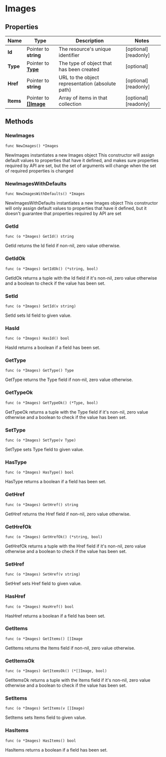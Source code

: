 # Images

## Properties

|Name | Type | Description | Notes|
|------------ | ------------- | ------------- | -------------|
|**Id** | Pointer to **string** | The resource&#39;s unique identifier | [optional] [readonly] |
|**Type** | Pointer to [**Type**](Type.md) | The type of object that has been created | [optional] |
|**Href** | Pointer to **string** | URL to the object representation (absolute path) | [optional] [readonly] |
|**Items** | Pointer to [**[]Image**](Image.md) | Array of items in that collection | [optional] [readonly] |

## Methods

### NewImages

`func NewImages() *Images`

NewImages instantiates a new Images object
This constructor will assign default values to properties that have it defined,
and makes sure properties required by API are set, but the set of arguments
will change when the set of required properties is changed

### NewImagesWithDefaults

`func NewImagesWithDefaults() *Images`

NewImagesWithDefaults instantiates a new Images object
This constructor will only assign default values to properties that have it defined,
but it doesn't guarantee that properties required by API are set

### GetId

`func (o *Images) GetId() string`

GetId returns the Id field if non-nil, zero value otherwise.

### GetIdOk

`func (o *Images) GetIdOk() (*string, bool)`

GetIdOk returns a tuple with the Id field if it's non-nil, zero value otherwise
and a boolean to check if the value has been set.

### SetId

`func (o *Images) SetId(v string)`

SetId sets Id field to given value.

### HasId

`func (o *Images) HasId() bool`

HasId returns a boolean if a field has been set.

### GetType

`func (o *Images) GetType() Type`

GetType returns the Type field if non-nil, zero value otherwise.

### GetTypeOk

`func (o *Images) GetTypeOk() (*Type, bool)`

GetTypeOk returns a tuple with the Type field if it's non-nil, zero value otherwise
and a boolean to check if the value has been set.

### SetType

`func (o *Images) SetType(v Type)`

SetType sets Type field to given value.

### HasType

`func (o *Images) HasType() bool`

HasType returns a boolean if a field has been set.

### GetHref

`func (o *Images) GetHref() string`

GetHref returns the Href field if non-nil, zero value otherwise.

### GetHrefOk

`func (o *Images) GetHrefOk() (*string, bool)`

GetHrefOk returns a tuple with the Href field if it's non-nil, zero value otherwise
and a boolean to check if the value has been set.

### SetHref

`func (o *Images) SetHref(v string)`

SetHref sets Href field to given value.

### HasHref

`func (o *Images) HasHref() bool`

HasHref returns a boolean if a field has been set.

### GetItems

`func (o *Images) GetItems() []Image`

GetItems returns the Items field if non-nil, zero value otherwise.

### GetItemsOk

`func (o *Images) GetItemsOk() (*[]Image, bool)`

GetItemsOk returns a tuple with the Items field if it's non-nil, zero value otherwise
and a boolean to check if the value has been set.

### SetItems

`func (o *Images) SetItems(v []Image)`

SetItems sets Items field to given value.

### HasItems

`func (o *Images) HasItems() bool`

HasItems returns a boolean if a field has been set.



